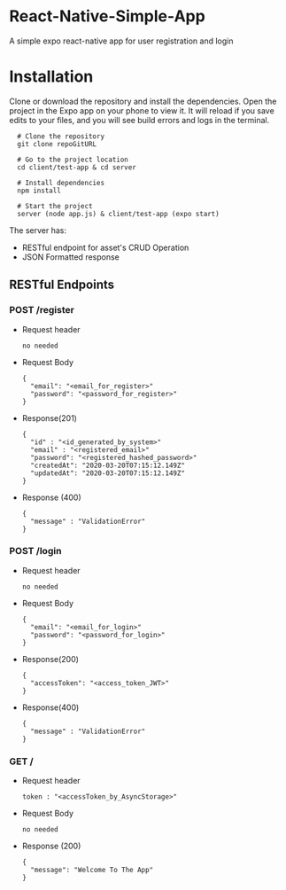 # React-Native-Simple-App

A simple expo react-native app for user registration and login

# Installation

Clone or download the repository and install the dependencies. Open the project in the Expo app on your phone to view it. It will reload if you save edits to your files, and you will see build errors and logs in the terminal.

```
  # Clone the repository
  git clone repoGitURL

  # Go to the project location
  cd client/test-app & cd server

  # Install dependencies
  npm install

  # Start the project
  server (node app.js) & client/test-app (expo start)
```

The server has:
- RESTful endpoint for asset's CRUD Operation
- JSON Formatted response

## RESTful Endpoints

### POST /register
  * Request header
    ```
    no needed
    ```
  * Request Body
    ```
    {
      "email": "<email_for_register>"
      "password": "<password_for_register>"
    }
    ```
  * Response(201)
    ```
    {
      "id" : "<id_generated_by_system>"
      "email" : "<registered_email>"
      "password": "<registered_hashed_password>"
      "createdAt": "2020-03-20T07:15:12.149Z"
      "updatedAt": "2020-03-20T07:15:12.149Z"
    }
    ```
  * Response (400)
    ```
    {
      "message" : "ValidationError"
    }
    ```

### POST /login
  * Request header
    ```
    no needed
    ```
  * Request Body
    ```
    {
      "email": "<email_for_login>"
      "password": "<password_for_login>"
    }
    ```
  * Response(200)
    ```
    {
      "accessToken": "<access_token_JWT>"
    }
    ```
  * Response(400)
    ```
    {
      "message" : "ValidationError"
    }
    ```

### GET /
  * Request header
    ```
    token : "<accessToken_by_AsyncStorage>"
    ```
  * Request Body
    ```
    no needed
    ```
  * Response (200)
    ```
    {
      "message": "Welcome To The App"
    }
    ```
